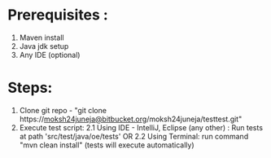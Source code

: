 # Prerequisites :

1. Maven install
2. Java jdk setup
3. Any IDE (optional)

# Steps:
1. Clone git repo - "git clone https://moksh24juneja@bitbucket.org/moksh24juneja/testtest.git"
2. Execute test script:
  2.1 Using IDE - IntelliJ, Eclipse (any other) : Run tests at path 'src/test/java/oe/tests'
  OR
  2.2 Using Terminal: run command "mvn clean install" (tests will execute automatically)

  